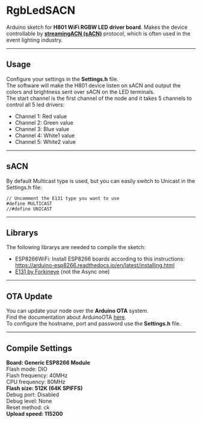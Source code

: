 # RgbLedSACN
Arduino sketch for **H801 WiFi RGBW LED driver board**. Makes the device controllable by [**streamingACN (sACN)**](https://en.wikipedia.org/wiki/Architecture_for_Control_Networks) protocol, which is often used in the event lighting industry.

---

## Usage
Configure your settings in the **Settings.h** file.  
The software will make the H801 device listen on sACN and output the colors and brightness sent over sACN on the LED terminals.  
The start channel is the first channel of the node and it takes 5 channels to control all 5 led drivers:  
- Channel 1: Red value
- Channel 2: Green value
- Channel 3: Blue value
- Channel 4: White1 value
- Channel 5: White2 value

---

## sACN

By default Multicast type is used, but you can easily switch to Unicast in the Settings.h file:
```
// Uncomment the E131 type you want to use
#define MULTICAST
//#define UNICAST
```

---

## Librarys

The following librarys are needed to compile the sketch:
  - ESP8266WiFi: Install ESP8266 boards according to this instructions: https://arduino-esp8266.readthedocs.io/en/latest/installing.html
  - [E131 by Forkineye](https://github.com/forkineye/E131) (not the Async one)

---
  
## OTA Update

You can update your node over the **Arduino OTA** system.  
Find the documentation about ArduinoOTA [here](https://arduino-test.esp8266.com/Arduino/versions/2.0.0/doc/ota_updates/ota_updates.html#classic-ota-configuration).  
To configure the hostname, port and password use the **Settings.h** file.


---
  
## Compile Settings
**Board: Generic ESP8266 Module**  
Flash mode: DIO  
Flash frequency: 40MHz  
CPU frequency: 80MHz  
**Flash size: 512K (64K SPIFFS)**  
Debug port: Disabled  
Debug level: None  
Reset method: ck  
**Upload speed: 115200**